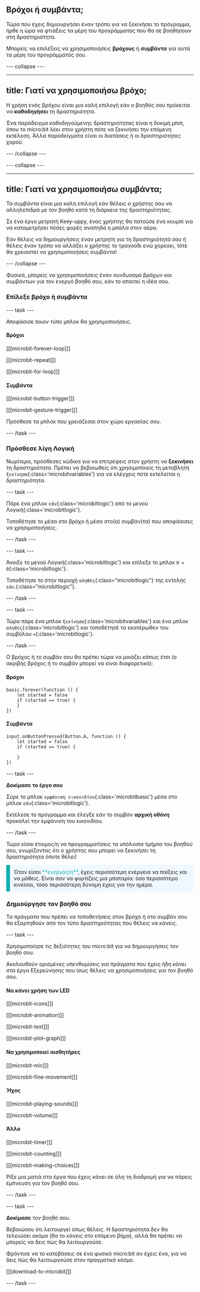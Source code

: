 ## Βρόχοι ή συμβάντα;

Τώρα που έχεις δημιουργήσει έναν τρόπο για να ξεκινήσει το πρόγραμμα, ήρθε η ώρα να φτιάξεις τα μέρη του προγράμματος που θα σε βοηθήσουν στη δραστηριότητα.

Μπορείς να επιλέξεις να χρησιμοποιήσεις **βρόχους** ή **συμβάντα** για αυτά τα μέρη του προγράμματός σου.

\--- collapse ---

---

## title: Γιατί να χρησιμοποιήσω βρόχο;

Η χρήση ενός βρόχου είναι μια καλή επιλογή εάν ο βοηθός σου πρόκειται να **καθοδηγήσει** τη δραστηριότητα.

Ένα παράδειγμα καθοδηγούμενης δραστηριότητας είναι η δοκιμή μπιπ, όπου το micro:bit λέει στον χρήστη πότε να ξεκινήσει την επόμενη εκτέλεση. Άλλα παραδείγματα είναι οι διατάσεις ή οι δραστηριότητες χορού.

\--- /collapse ---

\--- collapse ---

---

## title: Γιατί να χρησιμοποιήσω συμβάντα;

Τα συμβάντα είναι μια καλή επιλογή εάν θέλεις ο χρήστης σου να αλληλεπιδρά με τον βοηθό κατά τη διάρκεια της δραστηριότητας.

Σε ένα έργο μετρητή Keey-uppy, ένας χρήστης θα πατούσε ένα κουμπί για να καταμετρήσει πόσες φορές αναπηδά η μπάλα στον αέρα.

Εάν θέλεις να δημιουργήσεις έναν μετρητή για τη δραστηριότητά σου ή θέλεις έναν τρόπο να αλλάξει ο χρήστης το τραγούδι ενώ χορεύει, τότε θα χρειαστεί να χρησιμοποιήσεις συμβάντα!

\--- /collapse ---

Φυσικά, μπορείς να χρησιμοποιήσεις έναν συνδυασμό βρόχων και συμβάντων για τον ενεργό βοηθό σου, εάν το απαιτεί η ιδέα σου.

### Επίλεξε βρόχο ή συμβάντα

\--- task ---

Αποφάσισε ποιον τύπο μπλοκ θα χρησιμοποιήσεις.

#### Βρόχοι

[[[microbit-forever-loop]]]

[[[microbit-repeat]]]

[[[microbit-for-loop]]]

#### Συμβάντα

[[[microbit-button-trigger]]]

[[[microbit-gesture-trigger]]]

Πρόσθεσε τα μπλοκ που χρειάζεσαι στον χώρο εργασίας σου.

\--- /task ---

### Πρόσθεσε λίγη Λογική

Νωρίτερα, πρόσθεσες κώδικα για να επιτρέψεις στον χρήστη να **ξεκινήσει** τη δραστηριότητα. Πρέπει να βεβαιωθείς ότι χρησιμοποιείς τη μεταβλητή `ξεκίνησα`{:class='microbitvariables'} για να ελέγχεις πότε εκτελείται η δραστηριότητα.

\--- task ---

Πάρε ένα μπλοκ `εάν`{:class='microbitlogic'} από το μενού Λογική{:class='microbitlogic'}.

Τοποθέτησε το μέσα στο βρόχο ή μέσα στο(α) συμβάν(τα) που αποφάσισες να χρησιμοποιήσεις.

\--- /task ---

\--- task ---

Άνοιξε το μενού Λογική{:class='microbitlogic'} και επίλεξε το μπλοκ `0 = 0`{:class='microbitlogic'}.

Τοποθέτησε το στην περιοχή `αληθές`{:class="microbitlogic"} της εντολής `εάν`.{:class="microbitlogic"}.

\--- /task ---

\--- task ---

Τώρα πάρε ένα μπλοκ `ξεκίνησα`{:class='microbitvariables'} και ένα μπλοκ `αληθές`{:class='microbitlogic'} και τοποθέτησέ τα εκατέρωθεν του συμβόλου `=`{:class='microbitlogic'}.

\--- /task ---

Ο βρόχος ή το συμβάν σου θα πρέπει τώρα να μοιάζει κάπως έτσι (ο ακριβής βρόχος ή το συμβάν μπορεί να είναι διαφορετικό):

#### Βρόχοι

```microbit
basic.forever(function () {
    let started = false
    if (started == true) {
    }
})
```

#### Συμβάντα

```microbit
input.onButtonPressed(Button.A, function () {
    let started = false
    if (started == true) {
    	
    }
})
```

\--- task ---

**Δοκίμασε το έργο σου**

Σύρε το μπλοκ `εμφάνιση εικονιδίου`{:class='microbitbasic'} μέσα στο μπλοκ `εάν`{:class='microbitlogic'}.

Εκτέλεσε το πρόγραμμα και έλεγξε εάν το συμβάν **αρχική οθόνη** προκαλεί την εμφάνιση του εικονιδίου.

\--- /task ---

Τώρα είσαι έτοιμος/η να προγραμματίσεις τα υπόλοιπα τμήμτα του βοηθού σου, γνωρίζοντας ότι ο χρήστης σου μπορεί να ξεκινήσει τη δραστηριότητα όποτε θέλει!

<p style="border-left: solid; border-width:10px; border-color: #0faeb0; background-color: aliceblue; padding: 10px;">
  Όταν είσαι <span style="color: #0faeb0">**ενεργός/η**</span>, έχεις περισσότερη ενέργεια να παίξεις και να μάθεις. Είναι σαν να φορτίζεις μια μπαταρία: όσο περισσότερο κινείσαι, τόσο περισσότερη δύναμη έχεις για την ημέρα.
</p>

### Δημιούργησε τον βοηθό σου

Τα πράγματα που πρέπει να τοποθετήσεις στον βρόχο ή στο συμβάν σου θα εξαρτηθούν από τον τύπο δραστηριότητας που θέλεις να κάνεις.

\--- task ---

Χρησιμοποίησε τις δεξιότητες του micro:bit για να δημιουργήσεις τον βοηθό σου.

Ακολουθούν ορισμένες υπενθυμίσεις για πράγματα που έχεις ήδη κάνει στα έργα Εξερεύνησης που ίσως θέλεις να χρησιμοποιήσεις για τον βοηθό σου.

#### Να κάνει χρήση των LED

[[[microbit-icons]]]

[[[microbit-animation]]]

[[[microbit-text]]]

[[[microbit-plot-graph]]]

#### Να χρησιμοποιεί αισθητήρες

[[[microbit-mic]]]

[[[microbit-fine-movement]]]

#### Ήχος

[[[microbit-playing-sounds]]]

[[[microbit-volume]]]

#### Άλλο

[[[microbit-timer]]]

[[[microbit-counting]]]

[[[microbit-making-choices]]]

Ρίξε μια ματιά στα έργα που έχεις κάνει σε όλη τη διαδρομή για να πάρεις έμπνευση για τον βοηθό σου.

\--- /task ---

\--- task ---

**Δοκίμασε** τον βοηθό σου.

Βεβαιώσου ότι λειτουργεί όπως θέλεις. Η δραστηριότητα δεν θα τελειώσει ακόμα (θα το κάνεις στο επόμενο βήμα), αλλά θα πρέπει να μπορείς να δεις πώς θα λειτουργούσε.

Φρόντισε να το κατεβάσεις σε ένα φυσικό micro:bit αν έχεις ένα, για να δεις πώς θα λειτουργούσε στον πραγματικό κόσμο.

[[[download-to-microbit]]]

\--- /task ---
